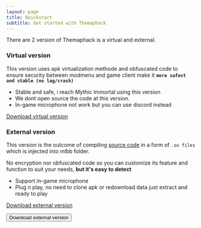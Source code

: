 ```yaml
---
layout: page
title: Quickstart
subtitle: Get started with Themaphack
---
```


There are 2 version of Themaphack is a virtual and external.

### Virtual version

This version uses apk virtualization methode and obfuscated code to ensure security between modmenu and game client make it **`more safest and stable (no lag/crash)`**

* Stable and safe, i reach Mythic Immortal using this version
* We dont open source the code at this version.
* In-game microphone not work but you can use discord instead

<p>
<a href="#" class="btn btn-success"><i class="bi bi-download"></i> Download virtual version</a>
</p>

### External version

This version is the outcome of compiling [source code](https://github.com/anggorodhanumurti/themaphack) in a form of `.so files` which is injected into mlbb folder. 

No encryption nor obfuscated code so you can customize its feature and function to suit your needs, **but it's easy to detect**

* Support in-game microphone
* Plug n play, no need to clone apk or redownload data just extract and ready to play

<p>
<a href="#" class="btn btn-success"><i class="bi bi-download"></i> Download external version</a>
</p>

<button type="button" class="btn btn-succees btn-block" onclick="location.href='https://github.com/anggorodhanumurti/themaphack?tab=readme-ov-file#quickstart';">Download external version <i class="bi bi-download"></i>
</button>


